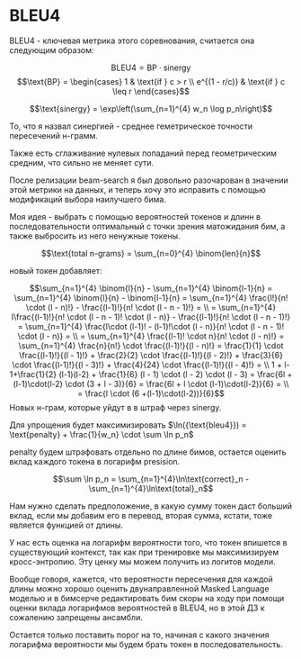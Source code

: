 # BLEU4

BLEU4 - ключевая метрика этого соревнования, считается она следующим образом:

$$\text{BLEU4} = \text{BP} \cdot \text{sinergy}$$
$$\text{BP} = \begin{cases}
1 & \text{if } c > r \\
e^{(1 - r/c)} & \text{if } c \leq r
\end{cases}$$

$$\text{sinergy} = \exp\left(\sum_{n=1}^{4} w_n \log p_n\right)$$

То, что я назвал синергией - среднее геметрическое точности пересечений н-грамм.

Также есть сглаживание нулевых попаданий перед геометрическим средним, что сильно не меняет сути.

После релизации beam-search я был довольно разочарован в значении этой метрики на данных, и теперь хочу это исправить с помощью модификаций выбора наилучшего бима.

Моя идея - выбрать с помощью вероятностей токенов и длинн в последовательности оптимальный с точки зрения матожидания бим, а также выбросить из него ненужные токены.

$$\text{total n-grams} = \sum_{n=0}^{4} \binom{len}{n}$$

новый токен добавляет:

$$\sum_{n=1}^{4} \binom{l}{n} - \sum_{n=1}^{4} \binom{l-1}{n} = \sum_{n=1}^{4} \binom{l}{n} - \binom{l-1}{n} = \sum_{n=1}^{4} \frac{l!}{n! \cdot (l - n)!} - \frac{(l-1)!}{n! \cdot (l - n - 1)!} = \\
= \sum_{n=1}^{4} l\frac{(l-1)!}{n! \cdot (l - n - 1)! \cdot (l - n)} - \frac{(l-1)!}{n! \cdot (l - n - 1)!} = \sum_{n=1}^{4} \frac{l\cdot (l-1)! - (l-1)!\cdot (l - n)}{n! \cdot (l - n - 1)! \cdot (l - n)} = \\
= \sum_{n=1}^{4} \frac{(l-1)! \cdot n}{n! \cdot (l - n)!} = \sum_{n=1}^{4} \frac{n}{n!} \cdot \frac{(l-1)!}{(l - n)!} = \frac{1}{1} \cdot \frac{(l-1)!}{(l - 1)!} + \frac{2}{2} \cdot \frac{(l-1)!}{(l - 2)!} + \frac{3}{6} \cdot \frac{(l-1)!}{(l - 3)!} + \frac{4}{24} \cdot \frac{(l-1)!}{(l - 4)!} = \\
1 + l-1+\frac{1}{2} (l-1)(l-2) + \frac{1}{6} (l - 1) \cdot (l - 2) \cdot (l - 3) = \frac{6l + (l-1)\cdot(l-2) \cdot (3 + l - 3)}{6} = \frac{6l + l \cdot (l-1)\cdot(l-2)}{6} = \\
= \frac{l \cdot (6 +(l-1)\cdot(l-2))}{6}$$ Новых н-грам, которые уйдут в в штраф через sinergy.

Для упрощения будет максимизировать $\ln({\text{bleu4}}) = \text{penalty} + \frac{1}{w_n} \cdot \sum \ln p_n$

penalty будем штрафовать отдельно по длине бимов, остается оценить вклад каждого токена в логарифм presision.

$$\sum \ln p_n = \sum_{n=1}^{4}\ln\text{correct}_n - \sum_{n=1}^{4}\ln\text{total}_n$$

Нам нужно сделать предположение, в какую сумму токен даст больший вклад, если мы добавим его в перевод, вторая сумма, кстати, тоже является функцией от длины.

У нас есть оценка на логарифм вероятности того, что токен впишется в существующий контекст, так как при тренировке мы максимизируем кросс-энтропию. Эту ценку мы можем получить из логитов модели.

Вообще говоря, кажется, что вероятности пересечения для каждой длины можно хорошо оценить двунаправленной Masked Language моделью и в бимсерче редактировать бим скоры на ходу при помощи оценки вклада логарифмов вероятностей в BLEU4, но в этой ДЗ к сожалению запрещены ансамбли.

Остается только поставить порог на то, начиная с какого значения логарифма вероятности мы будем брать токен в последовательность.
